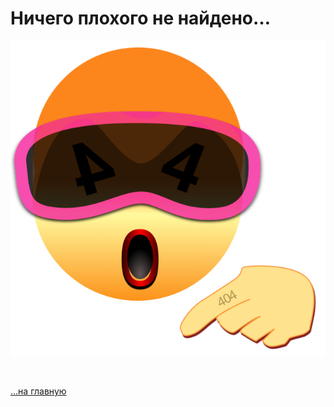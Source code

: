 
<div class="navi"><nav id="navi"><!-- js --></nav></div>

# Ничего плохого не найдено…

<span id="img-e404" class="img e404" onclick="imgResize(100)"><a href="/">![img](assets/svg/e404.svg)</a></span>


<br>

[…на главную](azdoc)

<br>

<script src="assets/js/navi.js"></script>